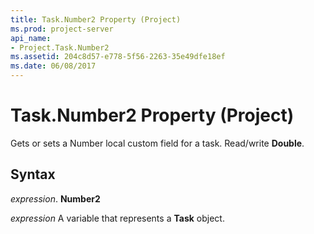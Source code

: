 ```yaml
---
title: Task.Number2 Property (Project)
ms.prod: project-server
api_name:
- Project.Task.Number2
ms.assetid: 204c8d57-e778-5f56-2263-35e49dfe18ef
ms.date: 06/08/2017
---
```



# Task.Number2 Property (Project)

Gets or sets a Number local custom field for a task. Read/write **Double**.


## Syntax

 _expression_. **Number2**

 _expression_ A variable that represents a **Task** object.


